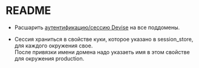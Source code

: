 # README

* Расшарить [аутентификацию/сессию Devise](https://stackoverflow.com/questions/10402777/share-session-cookies-between-subdomains-in-rails) на все поддомены.

* Сессия храниться в свойстве куки, которое указано в session_store, для каждого окружения свое. <br>
После привязки имени домена надо указаеть имя в этом свойстве для окружения production.
